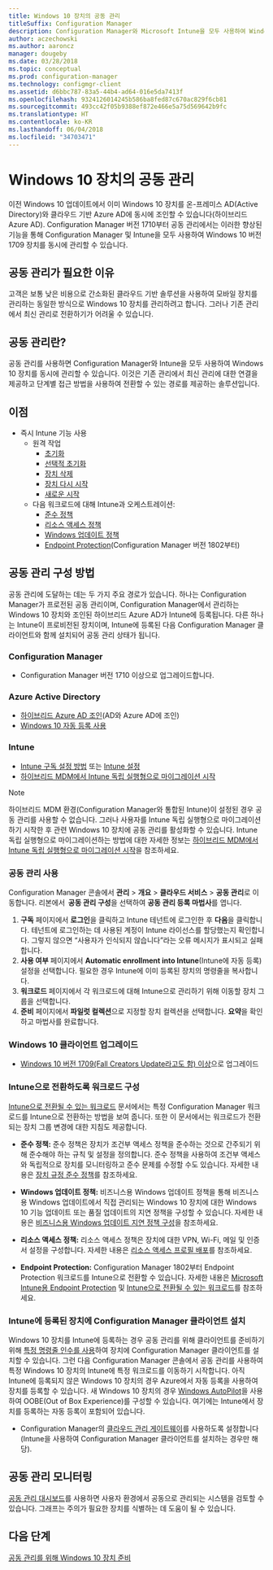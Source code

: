 ```yaml
---
title: Windows 10 장치의 공동 관리
titleSuffix: Configuration Manager
description: Configuration Manager와 Microsoft Intune을 모두 사용하여 Windows 10 장치를 동시에 관리하는 방법을 알아봅니다.
author: aczechowski
ms.author: aaroncz
manager: dougeby
ms.date: 03/28/2018
ms.topic: conceptual
ms.prod: configuration-manager
ms.technology: configmgr-client
ms.assetid: d6bbc787-83a5-44b4-ad64-016e5da7413f
ms.openlocfilehash: 9324126014245b586ba8fed87c670ac829f6cb81
ms.sourcegitcommit: 493cc42f05b9388ef872e466e5a75d569642b9fc
ms.translationtype: HT
ms.contentlocale: ko-KR
ms.lasthandoff: 06/04/2018
ms.locfileid: "34703471"
---
```

# <a name="co-management-for-windows-10-devices"></a>Windows 10 장치의 공동 관리    
 이전 Windows 10 업데이트에서 이미 Windows 10 장치를 온-프레미스 AD(Active Directory)와 클라우드 기반 Azure AD에 동시에 조인할 수 있습니다(하이브리드 Azure AD). Configuration Manager 버전 1710부터 공동 관리에서는 이러한 향상된 기능을 통해 Configuration Manager 및 Intune을 모두 사용하여 Windows 10 버전 1709 장치를 동시에 관리할 수 있습니다. <!-- 1350871 -->
## <a name="why-co-management"></a>공동 관리가 필요한 이유
고객은 보통 낮은 비용으로 간소화된 클라우드 기반 솔루션을 사용하여 모바일 장치를 관리하는 동일한 방식으로 Windows 10 장치를 관리하려고 합니다. 그러나 기존 관리에서 최신 관리로 전환하기가 어려울 수 있습니다.  
## <a name="what-is-co-management"></a>공동 관리란?
공동 관리를 사용하면 Configuration Manager와 Intune을 모두 사용하여 Windows 10 장치를 동시에 관리할 수 있습니다. 이것은 기존 관리에서 최신 관리에 대한 연결을 제공하고 단계별 접근 방법을 사용하여 전환할 수 있는 경로를 제공하는 솔루션입니다.

## <a name="benefits"></a>이점 
- 즉시 Intune 기능 사용 
    - 원격 작업
        - [초기화](https://docs.microsoft.com/intune/devices-wipe#factory-reset)
        - [선택적 초기화](https://docs.microsoft.com/intune/apps-selective-wipe)
        - [장치 삭제](https://docs.microsoft.com/intune/devices-wipe#delete-devices-from-the-azure-active-directory-portal)
        - [장치 다시 시작](https://docs.microsoft.com/intune/device-restart)
        - [새로운 시작](https://docs.microsoft.com/intune/device-fresh-start)
    - 다음 워크로드에 대해 Intune과 오케스트레이션:
        - [준수 정책](https://docs.microsoft.com/intune/device-compliance-get-started)
        - [리소스 액세스 정책](https://docs.microsoft.com/intune/device-profiles)
        - [Windows 업데이트 정책](https://docs.microsoft.com/intune/windows-update-for-business-configure)
        - [Endpoint Protection](https://docs.microsoft.com/en-us/intune/endpoint-protection-windows-10)(Configuration Manager 버전 1802부터) <!-- 1357365 -->
    
## <a name="how-to-configure-co-management"></a>공동 관리 구성 방법
공동 관리에 도달하는 데는 두 가지 주요 경로가 있습니다. 하나는 Configuration Manager가 프로전된 공동 관리이며, Configuration Manager에서 관리하는 Windows 10 장치와 조인된 하이브리드 Azure AD가 Intune에 등록됩니다. 다른 하나는 Intune이 프로비전된 장치이며, Intune에 등록된 다음 Configuration Manager 클라이언트와 함께 설치되어 공동 관리 상태가 됩니다.

### <a name="configuration-manager"></a>**Configuration Manager**
 -  Configuration Manager 버전 1710 이상으로 업그레이드합니다.


### <a name="azure-active-directory"></a>**Azure Active Directory**
  - [하이브리드 Azure AD 조인](https://docs.microsoft.com/azure/active-directory/device-management-hybrid-azuread-joined-devices-setup)(AD와 Azure AD에 조인)
  - [Windows 10 자동 등록 사용](https://docs.microsoft.com/intune/windows-enroll)


### <a name="intune"></a>**Intune**
 - [Intune 구독 설정 방법](/sccm/mdm/deploy-use/configure-intune-subscription) 또는 [Intune 설정](/intune/setup-steps)  
 - [하이브리드 MDM에서 Intune 독립 실행형으로 마이그레이션 시작](/sccm/mdm/deploy-use/migrate-hybridmdm-to-intunesa)  

> [!Note]  
> 하이브리드 MDM 환경(Configuration Manager와 통합된 Intune)이 설정된 경우 공동 관리를 사용할 수 없습니다. 그러나 사용자를 Intune 독립 실행형으로 마이그레이션하기 시작한 후 관련 Windows 10 장치에 공동 관리를 활성화할 수 있습니다. Intune 독립 실행형으로 마이그레이션하는 방법에 대한 자세한 정보는 [하이브리드 MDM에서 Intune 독립 실행형으로 마이그레이션 시작](/sccm/mdm/deploy-use/migrate-hybridmdm-to-intunesa)을 참조하세요.  


### <a name="enable-co-management"></a>공동 관리 사용 
 Configuration Manager 콘솔에서 **관리** > **개요** > **클라우드 서비스** > **공동 관리**로 이동합니다. 리본에서  **공동 관리 구성**을 선택하여 **공동 관리 등록 마법사**를 엽니다. 
   
1. **구독** 페이지에서 **로그인**을 클릭하고 Intune 테넌트에 로그인한 후 **다음**을 클릭합니다. 테넌트에 로그인하는 데 사용된 계정이 Intune 라이선스를 할당했는지 확인합니다. 그렇지 않으면 “사용자가 인식되지 않습니다”라는 오류 메시지가 표시되고 실패합니다.   
2. **사용 여부** 페이지에서 **Automatic enrollment into Intune**(Intune에 자동 등록) 설정을 선택합니다. 필요한 경우 Intune에 이미 등록된 장치의 명령줄을 복사합니다. 
3. **워크로드** 페이지에서 각 워크로드에 대해 Intune으로 관리하기 위해 이동할 장치 그룹을 선택합니다.
4. **준비** 페이지에서 **파일럿 컬렉션**으로 지정할 장치 컬렉션을 선택합니다. **요약**을 확인하고 마법사를 완료합니다. 

### <a name="upgrade-windows-10-client"></a>Windows 10 클라이언트 업그레이드
- [Windows 10 버전 1709(Fall Creators Update라고도 함) 이상](/sccm/osd/deploy-use/manage-windows-as-a-service)으로 업그레이드

### <a name="configure-workloads-to-switch-to-intune"></a>Intune으로 전환하도록 워크로드 구성 
[Intune으로 전환될 수 있는 워크로드](/sccm/core/clients/manage/co-management-switch-workloads#Workloads-able-to-be-transitioned-to-Intune) 문서에서는 특정 Configuration Manager 워크로드를 Intune으로 전환하는 방법을 보여 줍니다. 또한 이 문서에서는 워크로드가 전환되는 장치 그룹 변경에 대한 지침도 제공합니다.

- **준수 정책:** 준수 정책은 장치가 조건부 액세스 정책을 준수하는 것으로 간주되기 위해 준수해야 하는 규칙 및 설정을 정의합니다. 준수 정책을 사용하여 조건부 액세스와 독립적으로 장치를 모니터링하고 준수 문제를 수정할 수도 있습니다. 자세한 내용은 [장치 규정 준수 정책](https://docs.microsoft.com/intune/device-compliance-get-started)를 참조하세요.  

- **Windows 업데이트 정책:** 비즈니스용 Windows 업데이트 정책을 통해 비즈니스용 Windows 업데이트에서 직접 관리되는 Windows 10 장치에 대한 Windows 10 기능 업데이트 또는 품질 업데이트의 지연 정책을 구성할 수 있습니다. 자세한 내용은 [비즈니스용 Windows 업데이트 지연 정책 구성](https://docs.microsoft.com/intune/windows-update-for-business-configure)을 참조하세요.  

- **리소스 액세스 정책:** 리소스 액세스 정책은 장치에 대한 VPN, Wi-Fi, 메일 및 인증서 설정을 구성합니다. 자세한 내용은 [리소스 액세스 프로필 배포](https://docs.microsoft.com/intune/device-profiles)를 참조하세요.

- **Endpoint Protection:** Configuration Manager 1802부터 Endpoint Protection 워크로드를 Intune으로 전환할 수 있습니다. 자세한 내용은 [Microsoft Intune용 Endpoint Protection](https://docs.microsoft.com/en-us/intune/endpoint-protection-windows-10)<!-- 1357365 --> 및 [Intune으로 전환될 수 있는 워크로드](/sccm/core/clients/manage/co-management-switch-workloads#Workloads-able-to-be-transitioned-to-Intune)를 참조하세요.


### <a name="install-configuration-manager-client-to-the-devices-enrolled-in-intune"></a>Intune에 등록된 장치에 Configuration Manager 클라이언트 설치
Windows 10 장치를 Intune에 등록하는 경우 공동 관리를 위해 클라이언트를 준비하기 위해 [특정 명령줄 인수를 사용](/sccm/core/clients/manage/co-management-prepare#command-line-to-install-configuration-manager-client)하여 장치에 Configuration Manager 클라이언트를 설치할 수 있습니다. 그런 다음 Configuration Manager 콘솔에서 공동 관리를 사용하여 특정 Windows 10 장치의 Intune에 특정 워크로드를 이동하기 시작합니다.
아직 Intune에 등록되지 않은 Windows 10 장치의 경우 Azure에서 자동 등록을 사용하여 장치를 등록할 수 있습니다. 새 Windows 10 장치의 경우 [Windows AutoPilot](https://docs.microsoft.com/intune/enrollment-autopilot)을 사용하여 OOBE(Out of Box Experience)를 구성할 수 있습니다. 여기에는 Intune에서 장치를 등록하는 자동 등록이 포함되어 있습니다.
 - Configuration Manager의 [클라우드 관리 게이트웨이](/sccm/core/clients/manage/manage-clients-internet#cloud-management-gateway)를 사용하도록 설정합니다(Intune을 사용하여 Configuration Manager 클라이언트를 설치하는 경우만 해당).

## <a name="monitor-co-management"></a>공동 관리 모니터링
[공동 관리 대시보드](/sccm/core/clients/manage/co-management-dashboard)를 사용하면 사용자 환경에서 공동으로 관리되는 시스템을 검토할 수 있습니다. 그래프는 주의가 필요한 장치를 식별하는 데 도움이 될 수 있습니다.


## <a name="next-steps"></a>다음 단계
[공동 관리를 위해 Windows 10 장치 준비](co-management-prepare.md)
